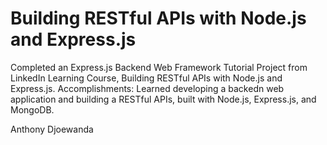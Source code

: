 Building RESTful APIs with Node.js and Express.js
=================================================

Completed an Express.js Backend Web Framework Tutorial Project from LinkedIn Learning Course, Building RESTful APIs with Node.js and Express.js. Accomplishments: Learned developing a backedn web application and building a RESTful APIs, built with Node.js, Express.js, and MongoDB.

Anthony Djoewanda